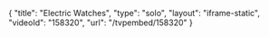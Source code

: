{
    "title": "Electric Watches",
    "type": "solo",
    "layout": "iframe-static",
    "videoId": "158320",
    "url": "\/tvpembed\/158320"
}